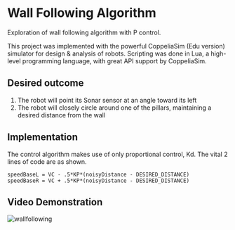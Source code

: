 # Wall Following Algorithm
Exploration of wall following algorithm with P control.

This project was implemented with the powerful CoppeliaSim (Edu version) simulator for design & analysis of robots. 
Scripting was done in Lua, a high-level programming language, with great API support by CoppeliaSim.

## Desired outcome
1) The robot will point its Sonar sensor at an angle toward its left
2) The robot will closely circle around one of the pillars, maintaining a desired distance from the wall

## Implementation
The control algorithm makes use of only proportional control, Kd.
The vital 2 lines of code are as shown.
```
speedBaseL = VC - .5*KP*(noisyDistance - DESIRED_DISTANCE)
speedBaseR = VC + .5*KP*(noisyDistance - DESIRED_DISTANCE)
```

## Video Demonstration
![wallfollowing](https://user-images.githubusercontent.com/31171083/160491822-509e210e-c7e1-4399-8ae0-57d10ceb4bfb.gif)
